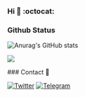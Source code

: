 ### Hi 👋 :octocat:

  ### Github Status
  <div display="flex">
  
![Anurag's GitHub stats](https://github-readme-stats.vercel.app/api?username=jamshdbek&show_icons=true&bg_color=00000000&text_color=afbac4)

![](https://github-readme-stats.vercel.app/api/top-langs/?username=jamshdbek&layout=compact&bg_color=242930&border_color=0000&title_color=fff&text_color=afbac4&border_radius=20)
  </div>
### Contact 📨

[![Twitter](https://img.shields.io/badge/@Jash-1DA1F2?style=for-the-badge&logo=twitter&logoColor=white)](https://twitter.com/CascadeNets)
[![Telegram](https://img.shields.io/badge/@Jamshid-2CA5E0?style=for-the-badge&logo=telegram&logoColor=white)](https://t.me/jamshid_ibroximov)



 
